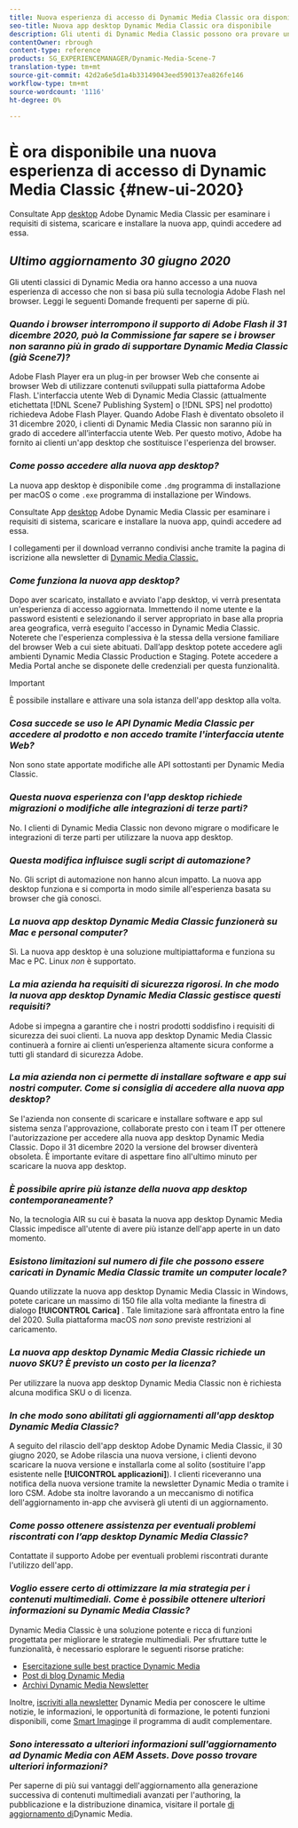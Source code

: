 ```yaml
---
title: Nuova esperienza di accesso di Dynamic Media Classic ora disponibile
seo-title: Nuova app desktop Dynamic Media Classic ora disponibile
description: Gli utenti di Dynamic Media Classic possono ora provare un aggiornamento completo dell'interfaccia utente. L'esperienza fornisce un accesso aggiornato con collegamenti a preziose risorse e questo aggiornamento non si basa più sulla tecnologia Adobe Flash presente nel browser.
contentOwner: rbrough
content-type: reference
products: SG_EXPERIENCEMANAGER/Dynamic-Media-Scene-7
translation-type: tm+mt
source-git-commit: 42d2a6e5d1a4b33149043eed590137ea826fe146
workflow-type: tm+mt
source-wordcount: '1116'
ht-degree: 0%

---
```



# È ora disponibile una nuova esperienza di accesso di Dynamic Media Classic {#new-ui-2020}

Consultate App [desktop](/help/dynamic-media-classic-desktop-app.md) Adobe Dynamic Media Classic per esaminare i requisiti di sistema, scaricare e installare la nuova app, quindi accedere ad essa.

## _Ultimo aggiornamento 30 giugno 2020_

Gli utenti classici di Dynamic Media ora hanno accesso a una nuova esperienza di accesso che non si basa più sulla tecnologia Adobe Flash nel browser. Leggi le seguenti Domande frequenti per saperne di più.

### **_Quando i browser interrompono il supporto di Adobe Flash il 31 dicembre 2020, può la Commissione far sapere se i browser non saranno più in grado di supportare Dynamic Media Classic (già Scene7)?_**

Adobe Flash Player era un plug-in per browser Web che consente ai browser Web di utilizzare contenuti sviluppati sulla piattaforma Adobe Flash. L&#39;interfaccia utente Web di Dynamic Media Classic (attualmente etichettata [!DNL Scene7 Publishing System] o [!DNL SPS] nel prodotto) richiedeva Adobe Flash Player. Quando Adobe Flash è diventato obsoleto il 31 dicembre 2020, i clienti di Dynamic Media Classic non saranno più in grado di accedere all’interfaccia utente Web. Per questo motivo, Adobe ha fornito ai clienti un&#39;app desktop che sostituisce l&#39;esperienza del browser.

### **_Come posso accedere alla nuova app desktop?_**

La nuova app desktop è disponibile come `.dmg` programma di installazione per macOS o come `.exe` programma di installazione per Windows.

Consultate App [desktop](/help/dynamic-media-classic-desktop-app.md) Adobe Dynamic Media Classic per esaminare i requisiti di sistema, scaricare e installare la nuova app, quindi accedere ad essa.

I collegamenti per il download verranno condivisi anche tramite la pagina di iscrizione alla newsletter di [Dynamic Media Classic.](https://www.adobe.com/subscription/dynamic-media-newsletter.html)

### **_Come funziona la nuova app desktop?_**

Dopo aver scaricato, installato e avviato l&#39;app desktop, vi verrà presentata un&#39;esperienza di accesso aggiornata. Immettendo il nome utente e la password esistenti e selezionando il server appropriato in base alla propria area geografica, verrà eseguito l&#39;accesso in Dynamic Media Classic. Noterete che l&#39;esperienza complessiva è la stessa della versione familiare del browser Web a cui siete abituati. Dall’app desktop potete accedere agli ambienti Dynamic Media Classic Production e Staging. Potete accedere a Media Portal anche se disponete delle credenziali per questa funzionalità.

>[!IMPORTANT]
>
>È possibile installare e attivare una sola istanza dell&#39;app desktop alla volta.

### **_Cosa succede se uso le API Dynamic Media Classic per accedere al prodotto e non accedo tramite l&#39;interfaccia utente Web?_**

Non sono state apportate modifiche alle API sottostanti per Dynamic Media Classic.

### **_Questa nuova esperienza con l&#39;app desktop richiede migrazioni o modifiche alle integrazioni di terze parti?_**

No. I clienti di Dynamic Media Classic non devono migrare o modificare le integrazioni di terze parti per utilizzare la nuova app desktop.

### **_Questa modifica influisce sugli script di automazione?_**

No. Gli script di automazione non hanno alcun impatto. La nuova app desktop funziona e si comporta in modo simile all&#39;esperienza basata su browser che già conosci.

### **_La nuova app desktop Dynamic Media Classic funzionerà su Mac e personal computer?_**

Sì. La nuova app desktop è una soluzione multipiattaforma e funziona su Mac e PC. Linux *non* è supportato.

### **_La mia azienda ha requisiti di sicurezza rigorosi. In che modo la nuova app desktop Dynamic Media Classic gestisce questi requisiti?_**

Adobe si impegna a garantire che i nostri prodotti soddisfino i requisiti di sicurezza dei suoi clienti. La nuova app desktop Dynamic Media Classic continuerà a fornire ai clienti un’esperienza altamente sicura conforme a tutti gli standard di sicurezza Adobe.

### **_La mia azienda non ci permette di installare software e app sui nostri computer. Come si consiglia di accedere alla nuova app desktop?_**

Se l&#39;azienda non consente di scaricare e installare software e app sul sistema senza l&#39;approvazione, collaborate presto con i team IT per ottenere l&#39;autorizzazione per accedere alla nuova app desktop Dynamic Media Classic. Dopo il 31 dicembre 2020 la versione del browser diventerà obsoleta. È importante evitare di aspettare fino all&#39;ultimo minuto per scaricare la nuova app desktop.

### **_È possibile aprire più istanze della nuova app desktop contemporaneamente?_**

No, la tecnologia AIR su cui è basata la nuova app desktop Dynamic Media Classic impedisce all&#39;utente di avere più istanze dell&#39;app aperte in un dato momento.

### **_Esistono limitazioni sul numero di file che possono essere caricati in Dynamic Media Classic tramite un computer locale?_**

Quando utilizzate la nuova app desktop Dynamic Media Classic in Windows, potete caricare un massimo di 150 file alla volta mediante la finestra di dialogo **[!UICONTROL Carica]** . Tale limitazione sarà affrontata entro la fine del 2020. Sulla piattaforma macOS *non sono* previste restrizioni al caricamento.

### **_La nuova app desktop Dynamic Media Classic richiede un nuovo SKU? È previsto un costo per la licenza?_**

Per utilizzare la nuova app desktop Dynamic Media Classic non è richiesta alcuna modifica SKU o di licenza.

### **_In che modo sono abilitati gli aggiornamenti all&#39;app desktop Dynamic Media Classic?_**

A seguito del rilascio dell&#39;app desktop Adobe Dynamic Media Classic, il 30 giugno 2020, se Adobe rilascia una nuova versione, i clienti devono scaricare la nuova versione e installarla come al solito (sostituire l&#39;app esistente nelle **[!UICONTROL applicazioni]**). I clienti riceveranno una notifica della nuova versione tramite la newsletter Dynamic Media o tramite i loro CSM. Adobe sta inoltre lavorando a un meccanismo di notifica dell&#39;aggiornamento in-app che avviserà gli utenti di un aggiornamento.

### **_Come posso ottenere assistenza per eventuali problemi riscontrati con l’app desktop Dynamic Media Classic?_**

Contattate il supporto Adobe per eventuali problemi riscontrati durante l&#39;utilizzo dell&#39;app.

### **_Voglio essere certo di ottimizzare la mia strategia per i contenuti multimediali. Come è possibile ottenere ulteriori informazioni su Dynamic Media Classic?_**

Dynamic Media Classic è una soluzione potente e ricca di funzioni progettata per migliorare le strategie multimediali. Per sfruttare tutte le funzionalità, è necessario esplorare le seguenti risorse pratiche:

* [Esercitazione sulle best practice Dynamic Media](https://docs.adobe.com/content/help/en/experience-manager-learn/dynamic-media-classic-tutorial/overview.html)
* [Post di blog Dynamic Media](https://theblog.adobe.com/tag/dynamic-media/)
* [Archivi Dynamic Media Newsletter](https://docs.adobe.com/content/help/en/dynamic-media-classic/using/dynamic-media-newsletter.html)

Inoltre, [iscriviti alla newsletter](https://www.adobe.com/subscription/dynamic-media-newsletter.html) Dynamic Media per conoscere le ultime notizie, le informazioni, le opportunità di formazione, le potenti funzioni disponibili, come [Smart Imaging](https://helpx.adobe.com/experience-manager/6-3/assets/using/imaging-faq.html)e il programma di audit complementare.

### **_Sono interessato a ulteriori informazioni sull&#39;aggiornamento ad Dynamic Media con AEM Assets. Dove posso trovare ulteriori informazioni?_**

Per saperne di più sui vantaggi dell&#39;aggiornamento alla generazione successiva di contenuti multimediali avanzati per l&#39;authoring, la pubblicazione e la distribuzione dinamica, visitare il portale [di aggiornamento di](http://exploreadobe.com/dynamic-media-upgrade/)Dynamic Media.


<!-- SAVE - OLD LINK TO BEST PRACTICES GUIDE IN PDF https://www.adobe.com/content/dam/www/us/en/marketing/experience-manager-assets/dynamic-media/adobe-dynamic-media-classic-best-practices-guide.pdf -->

